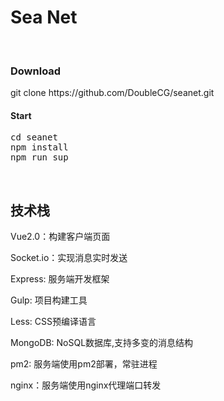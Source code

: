 <h1>Sea Net</h1>

<br>

<h3>Download</h3>
git clone https://github.com/DoubleCG/seanet.git

<h4>Start</h4>
<pre>cd seanet
npm install
npm run sup
</pre>

<br>
<h2>技术栈</h2>
<p>Vue2.0：构建客户端页面</p>
<p>Socket.io：实现消息实时发送</p>
<p>Express: 服务端开发框架</p>
<p>Gulp: 项目构建工具</p>
<p>Less: CSS预编译语言</p>
<p>MongoDB: NoSQL数据库,支持多变的消息结构</p>
<p>pm2: 服务端使用pm2部署，常驻进程 </p>
<p>nginx：服务端使用nginx代理端口转发</p>